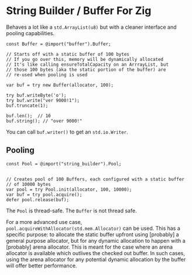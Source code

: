 # String Builder / Buffer For Zig

Behaves a lot like a `std.ArrayList(u8)` but with a cleaner interface and pooling capabilities.

```zig
const Buffer = @import("buffer").Buffer;

// Starts off with a static buffer of 100 bytes
// If you go over this, memory will be dynamically allocated 
// It's like calling ensureTotalCapacity on an ArrrayList, but
// those 100 bytes (aka the static portion of the buffer) are 
// re-used when pooling is used

var buf = try new Buffer(allocator, 100);

try buf.writeByte('o');
try buf.write("ver 9000!1");
buf.truncate(1);

buf.len();  // 10
buf.string(); // "over 9000!"
```

You can call `buf.writer()` to get an `std.io.Writer`.

## Pooling

```zig
const Pool = @import("string_builder").Pool;


// Creates pool of 100 Buffers, each configured with a static buffer
// of 10000 bytes
var pool = try Pool.init(allocator, 100, 10000);
var buf = try pool.acquire();
defer pool.release(buf);
```

The `Pool` is thread-safe. The `Buffer` is not thread safe.

For a more advanced use case, `pool.acquireWithAllocator(std.mem.Allocator)` can be used. This has a specific purpose: to allocate the static buffer upfront using [probably] a general purpose allocator, but for any dynamic allocation to happen with a [probably] arena allocator. This is meant for the case where an arena allocator is available which outlives the checked out buffer. In such cases, using the arena allocator for any potential dynamic allocation by the buffer will offer better performance.
